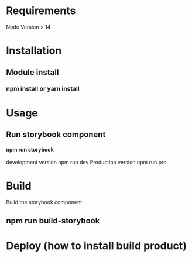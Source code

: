 # Requirements

Node Version > 14

# Installation

## Module install
### npm install or yarn install

# Usage

## Run storybook component
#### npm run storybook

development version
npm run dev
Production version
npm run pro

# Build

Build the storybook component
## npm run build-storybook

# Deploy (how to install build product)
